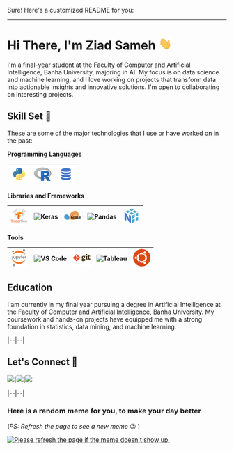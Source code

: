 Sure! Here's a customized README for you:

---

# Hi There, I'm Ziad Sameh <img src="https://raw.githubusercontent.com/ABSphreak/ABSphreak/master/gifs/Hi.gif" width="30px">

I'm a final-year student at the Faculty of Computer and Artificial Intelligence, Banha University, majoring in AI. My focus is on data science and machine learning, and I love working on projects that transform data into actionable insights and innovative solutions. I'm open to collaborating on interesting projects.

## Skill Set :muscle:

These are some of the major technologies that I use or have worked on in the past:

**Programming Languages**

<img title="Python" alt="Python" width="40px" src="https://raw.githubusercontent.com/github/explore/master/topics/python/python.png" />|<img title="R" alt="R" width="40px" src="https://raw.githubusercontent.com/github/explore/master/topics/r/r.png" />|<img title="SQL" alt="SQL" width="40px" src="https://raw.githubusercontent.com/github/explore/master/topics/sql/sql.png">
|--|--|--|

**Libraries and Frameworks**

<img title="TensorFlow" alt="TensorFlow" width="40px" src="https://raw.githubusercontent.com/github/explore/master/topics/tensorflow/tensorflow.png">|<img title="Keras" alt="Keras" width="40px" src="https://upload.wikimedia.org/wikipedia/commons/thumb/a/ae/Keras_logo.svg/240px-Keras_logo.svg.png">|<img title="Scikit-Learn" alt="Scikit Learn" width="40px" src="https://raw.githubusercontent.com/github/explore/master/topics/scikit-learn/scikit-learn.png">|<img title="Pandas" alt="Pandas" width="40px" src="https://raw.githubusercontent.com/github/explore/master/topics/pandas/pandas.png">|<img title="NumPy" alt="NumPy" width="40px" src="https://raw.githubusercontent.com/github/explore/master/topics/numpy/numpy.png">
|--|--|--|--|--|

**Tools**

<img title="Jupyter Notebook" alt="Jupyter" width="40px" src="https://raw.githubusercontent.com/github/explore/master/topics/jupyter-notebook/jupyter-notebook.png">|<img title="VS Code" alt="VS Code" width="40px" src="https://img.icons8.com/fluent/48/000000/visual-studio-code-2019.png">|<img title="Git" alt="Git" width="40px" src="https://raw.githubusercontent.com/github/explore/master/topics/git/git.png">|<img title="Tableau" alt="Tableau" width="40px" src="https://www.tableau.com/sites/default/files/pages/tableaulogo_highres.png">|<img title="Ubuntu" alt="Ubuntu" width="40px" src="https://raw.githubusercontent.com/github/explore/master/topics/ubuntu/ubuntu.png">
|--|--|--|--|--|

## Education

I am currently in my final year pursuing a degree in Artificial Intelligence at the Faculty of Computer and Artificial Intelligence, Banha University. My coursework and hands-on projects have equipped me with a strong foundation in statistics, data mining, and machine learning.

|--|--|

## Let's Connect :handshake:

<a href="https://www.linkedin.com/in/ziad-sameh-05106b221?utm_source=share&utm_campaign=share_via&utm_content=profile&utm_medium=android_app"><img src="https://cdn2.iconfinder.com/data/icons/social-media-2285/512/1_Linkedin_unofficial_colored_svg-128.png" width="40"></a>|<a href="https://www.kaggle.com/ziadsameh3212"><img src="https://www.vectorlogo.zone/logos/kaggle/kaggle-icon.svg" width="40"></a>|<a href="https://www.upwork.com/freelancers/~01292d530c0b2e71dd"><img src="https://w7.pngwing.com/pngs/388/713/png-transparent-logo-trademark-brand-deer-avatar-text-trademark-logo-thumbnail.png" width="40"></a>

|--|--|

### Here is a random meme for you, to make your day better
(*PS: Refresh the page to see a new meme* :wink: )

<a href="https://github.com/Ziad-Sameh3/Ziad-Sameh3"><img src='https://web-production-4cea.up.railway.app/' title="Meme" alt="Please refresh the page if the meme doesn't show up." height="400"></a>
